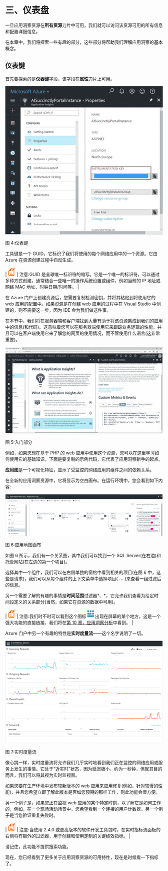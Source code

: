 # 三、仪表盘

一旦应用洞察资源在**所有资源**刀片中可用，我们就可以访问该资源可用的所有信息和配置详细信息。

在本章中，我们将探索一些有趣的部分，这些部分将帮助我们理解应用洞察的基本概念。

## 仪表键

首先要探索的是**仪器键**字段，该字段在**属性**刀片上可用。

![](img/image008.jpg)

图 4:仪表键

工具键是一个 GUID，它标识了我们将使用的每个网络应用中的一个资源。它由 Azure 在资源创建过程中自动生成。

| ![](img/note.png) | 注意:GUID 是全球唯一标识符的缩写。它是一个唯一的标识符，可以通过多种方式创建，通常结合一些唯一的操作系统设置或组件，例如当前的 IP 地址或网络 MAC 地址、时钟日期/时间等。 |

在 Azure 门户上创建资源后，您需要复制检测密钥，并将其粘贴到将使用它的 web 应用的配置中。如果资源是在创建 web 应用的过程中在 Visual Studio 中创建的，则不需要这一步，因为 IDE 会为我们做这件事。

在本节中，我们将在服务器端和客户端找到大量有助于将该资源集成到我们的应用中的信息(和代码)。这意味着您可以在服务器端使用它来跟踪业务逻辑的性能，并且可以在客户端使用它来了解您的网页的使用情况，而不管使用什么语言(这非常重要)。

![](img/image010.jpg)

图 5:入门部分

例如，如果您想在基于 PHP 的 web 应用中使用这个资源，您可以在这里学习如何使用它的基础知识。下面是要复制的示例代码，它代表了应用洞察新手的起点。

**应用图**是一个可视化特征，显示了受监控的网络应用的组件之间的依赖关系。

在全新的应用洞察资源中，它将显示为空白画布。在运行环境中，您会看到如下内容:

![](img/image011.png)

图 6:应用地图画布

如图 6 所示，我们有一个关系图，其中我们可以找到一个 SQL Server(在右边)和托管网站(在左边的第一个项目)。

选择其中一个组件，我们可以在右侧单独的窗格中看到相关的项目(在图 6 中，这些是请求)，我们可以从每个组件的上下文菜单中选择项目( **…** )来查看一组过滤后的信息。

另一个需要了解的有趣的事情是**时间范围**过滤器*、*，它允许我们查看为给定时间段定义的关系部分(当然，如果它在资源的数据中可用)。

| ![](img/note.png) | 注意:我们时不时可以看到这个图标![](img/image013.png)出现在屏幕的某个地方。这是一个强大功能的直接链接，我们将在[第 10 章，应用洞察分析](10.html#sigil_toc_id_55)中看到。 |

Azure 门户中另一个有趣的特性是**实时度量流**——这个名字说明了一切。

![](img/image014.png)

图 7:实时度量流

像心跳一样，实时度量流将允许我们几乎实时地看到我们正在监控的网络应用或服务上发生的事情。它处于“近实时”状态，因为延迟极小，约为一秒钟，但就其目的而言，我们可以将其视为实时监视器。

如果您要在生产环境中发布较新版本的 web 应用来应用修复(例如，针对较慢的性能)，并且您希望立即了解此版本是否如您预期的那样工作，则此功能会很方便。

另一个例子是，如果您正在监视 web 应用的某个特定时刻，以了解它是如何工作的，例如，在一个现场活动场景中，您希望看到一个连接的用户计数器。另一个例子是当您验证重复失败时。

| ![](img/note.png) | 注意:当使用 2.4.0 或更高版本的软件开发工具包时，在实时指标流面板的右侧将有额外的过滤器，用于创建和使用定制的关键绩效指标。 |

请记住，此功能不提供搜索功能。

现在，您已经看到了更多关于应用洞察资源的可用特性，现在是时候看一下指标了。